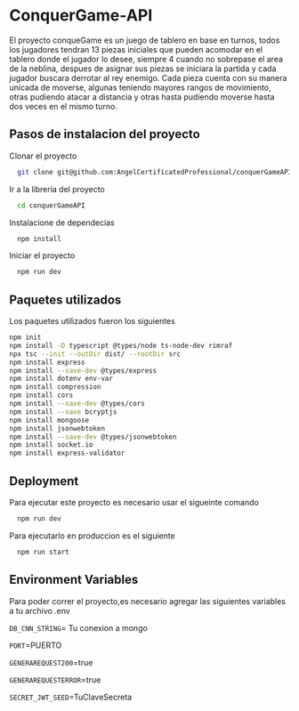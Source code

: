 

# ConquerGame-API

El proyecto conqueGame es un juego de tablero en base en turnos, todos los jugadores tendran 13 piezas iniciales que pueden acomodar en el tablero donde el jugador lo desee, siempre 4 cuando no sobrepase el area de la neblina, despues de asignar sus piezas se iniciara la partida y cada jugador buscara derrotar al rey enemigo.
Cada pieza cuenta con su manera unicada de moverse, algunas teniendo mayores rangos de movimiento, otras pudiendo atacar a distancia y otras hasta pudiendo moverse hasta dos veces en el mismo turno.


## Pasos de instalacion del proyecto

Clonar el proyecto

```bash
  git clone git@github.com:AngelCertificatedProfessional/conquerGameAPI.git
```

Ir a la libreria del proyecto

```bash
  cd conquerGameAPI
```

Instalacione de dependecias

```bash
  npm install
```

Iniciar el proyecto

```bash
  npm run dev
```


## Paquetes utilizados

Los paquetes utilizados fueron los siguientes

```bash
npm init
npm install -D typescript @types/node ts-node-dev rimraf
npx tsc --init --outDir dist/ --rootDir src
npm install express
npm install --save-dev @types/express
npm install dotenv env-var
npm install compression
npm install cors
npm install --save-dev @types/cors
npm install --save bcryptjs
npm install mongoose
npm install jsonwebtoken
npm install --save-dev @types/jsonwebtoken
npm install socket.io
npm install express-validator
```
## Deployment

Para ejecutar este proyecto es necesario usar el sigueinte comando

```bash
  npm run dev
```
Para ejecutarlo en produccion es el siguiente

```bash
  npm run start
```

## Environment Variables

Para poder correr el proyecto,es necesario agregar las siguientes variables a tu archivo .env

`DB_CNN_STRING`= Tu conexion a mongo

`PORT`=PUERTO

`GENERAREQUEST200`=true

`GENERAREQUESTERROR`=true

`SECRET_JWT_SEED`=TuClaveSecreta

